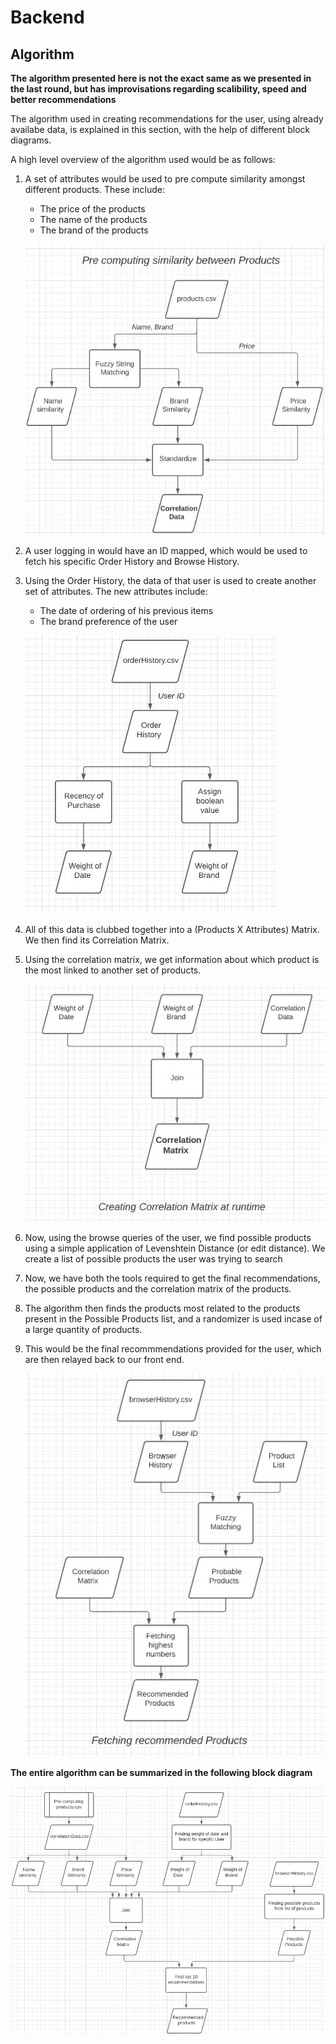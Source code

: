 # Backend
## Algorithm

**The algorithm presented here is not the exact same as we presented in the last round, but has improvisations regarding scalibility, speed and better recommendations**


The algorithm used in creating recommendations for the user, using already availabe data, is explained in this section, with the help of different block diagrams. 

A high level overview of the algorithm used would be as follows:
1) A set of attributes would be used to pre compute similarity amongst different products. These include: 
    * The price of the products
    * The name of the products
    * The brand of the products

    ![PRE_COMPUTATION](assets/algorithm/preComputingSimilarity.jpeg)

2) A user logging in would have an ID mapped, which would be used to fetch his specific Order History and Browse History. 
3) Using the Order History, the data of that user is used to create another set of attributes. The new attributes include:
    * The date of ordering of his previous items
    * The brand preference of the user 

    ![USER_ATTRIBUTES](assets/algorithm/extractingUserAttributes.jpeg) 

4) All of this data is clubbed together into a (Products X Attributes) Matrix. We then find its Correlation Matrix.
5) Using the correlation matrix, we get information about which product is the most linked to another set of products.

    ![CORRELATION_MATRIX](assets/algorithm/correlationMatrix.jpeg) 

6) Now, using the browse queries of the user, we find possible products using a simple application of Levenshtein Distance (or edit distance). We create a list of possible products the user was trying to search
7) Now, we have both the tools required to get the final recommendations, the possible products and the correlation matrix of the products.
8) The algorithm then finds the products most related to the products present in the Possible Products list, and a randomizer is used incase of a large quantity of products.
9) This would be the final recommmendations provided for the user, which are then relayed back to our front end.

    ![RECOMMENDATIONS](assets/algorithm/getRecommendations.jpeg) 


**The entire algorithm can be summarized in the following block diagram**

 ![BLOCKDIAGRAM](assets/algorithm/fullBlockDiagram.jpeg) 